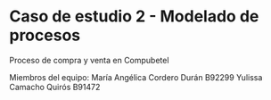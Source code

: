 # Caso de estudio 2 - Modelado de procesos

Proceso de compra y venta en Compubetel

Miembros del equipo:
María Angélica Cordero Durán B92299
Yulissa Camacho Quirós B91472
